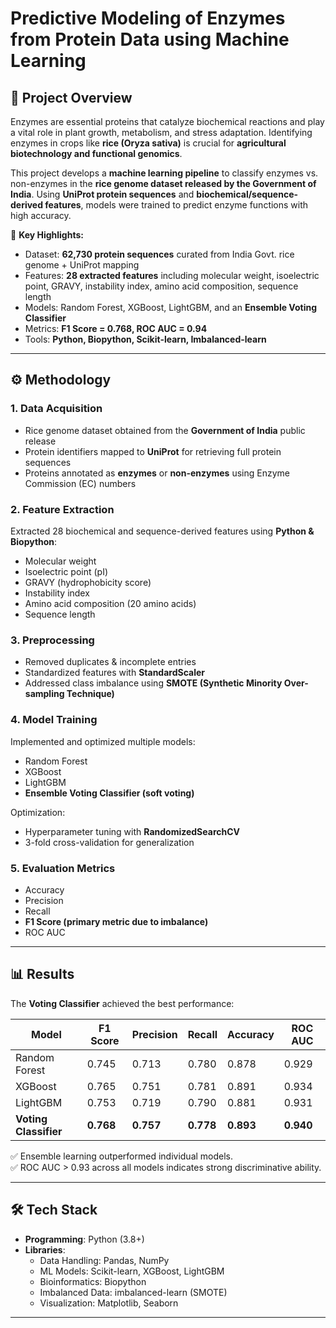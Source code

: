 # Predictive Modeling of Enzymes from Protein Data using Machine Learning

## 📌 Project Overview  
Enzymes are essential proteins that catalyze biochemical reactions and play a vital role in plant growth, metabolism, and stress adaptation. Identifying enzymes in crops like **rice (Oryza sativa)** is crucial for **agricultural biotechnology and functional genomics**.  

This project develops a **machine learning pipeline** to classify enzymes vs. non-enzymes in the **rice genome dataset released by the Government of India**. Using **UniProt protein sequences** and **biochemical/sequence-derived features**, models were trained to predict enzyme functions with high accuracy.  

🔑 **Key Highlights:**  
- Dataset: **62,730 protein sequences** curated from India Govt. rice genome + UniProt mapping  
- Features: **28 extracted features** including molecular weight, isoelectric point, GRAVY, instability index, amino acid composition, sequence length  
- Models: Random Forest, XGBoost, LightGBM, and an **Ensemble Voting Classifier**  
- Metrics: **F1 Score = 0.768, ROC AUC = 0.94**  
- Tools: **Python, Biopython, Scikit-learn, Imbalanced-learn**  

---

## ⚙️ Methodology  

### 1. Data Acquisition  
- Rice genome dataset obtained from the **Government of India** public release  
- Protein identifiers mapped to **UniProt** for retrieving full protein sequences  
- Proteins annotated as **enzymes** or **non-enzymes** using Enzyme Commission (EC) numbers  

### 2. Feature Extraction  
Extracted 28 biochemical and sequence-derived features using **Python & Biopython**:  
- Molecular weight  
- Isoelectric point (pI)  
- GRAVY (hydrophobicity score)  
- Instability index  
- Amino acid composition (20 amino acids)  
- Sequence length  

### 3. Preprocessing  
- Removed duplicates & incomplete entries  
- Standardized features with **StandardScaler**  
- Addressed class imbalance using **SMOTE (Synthetic Minority Over-sampling Technique)**  

### 4. Model Training  
Implemented and optimized multiple models:  
- Random Forest  
- XGBoost  
- LightGBM  
- **Ensemble Voting Classifier (soft voting)**  

Optimization:  
- Hyperparameter tuning with **RandomizedSearchCV**  
- 3-fold cross-validation for generalization  

### 5. Evaluation Metrics  
- Accuracy  
- Precision  
- Recall  
- **F1 Score (primary metric due to imbalance)**  
- ROC AUC  

---

## 📊 Results  

The **Voting Classifier** achieved the best performance:  

| Model              | F1 Score | Precision | Recall | Accuracy | ROC AUC |  
|--------------------|----------|-----------|--------|----------|---------|  
| Random Forest      | 0.745    | 0.713     | 0.780  | 0.878    | 0.929   |  
| XGBoost            | 0.765    | 0.751     | 0.781  | 0.891    | 0.934   |  
| LightGBM           | 0.753    | 0.719     | 0.790  | 0.881    | 0.931   |  
| **Voting Classifier** | **0.768** | **0.757** | **0.778** | **0.893** | **0.940** |  

✅ Ensemble learning outperformed individual models.  
✅ ROC AUC > 0.93 across all models indicates strong discriminative ability.  

---

## 🛠️ Tech Stack  

- **Programming**: Python (3.8+)  
- **Libraries**:  
  - Data Handling: Pandas, NumPy  
  - ML Models: Scikit-learn, XGBoost, LightGBM  
  - Bioinformatics: Biopython  
  - Imbalanced Data: imbalanced-learn (SMOTE)  
  - Visualization: Matplotlib, Seaborn  

---

